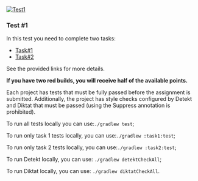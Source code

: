 [![Test1](https://github.com/Belosnegova/Programming-in-Kotlin-test-1/actions/workflows/Test1.yml/badge.svg)](https://github.com/Belosnegova/Programming-in-Kotlin-test-1/actions/workflows/Test1.yml)

### Test #1

In this test you need to complete two tasks:
- [Task#1](./task1/README.md)
- [Task#2](./task2/README.md)

See the provided links for more details.

**If you have two red builds, you will receive half of the available points.**

Each project has tests that must be fully passed before the assignment is submitted. Additionally, the project has style checks configured by Detekt and Diktat that must be passed (using the Suppress annotation is prohibited).

To run all tests locally you can use:`./gradlew test`;

To run only task 1 tests locally, you can use:`./gradlew :task1:test`;

To run only task 2 tests locally, you can use:`./gradlew :task2:test`;

To run Detekt locally, you can use: `./gradlew detektCheckAll`;

To run Diktat locally, you can use: `./gradlew diktatCheckAll`.
